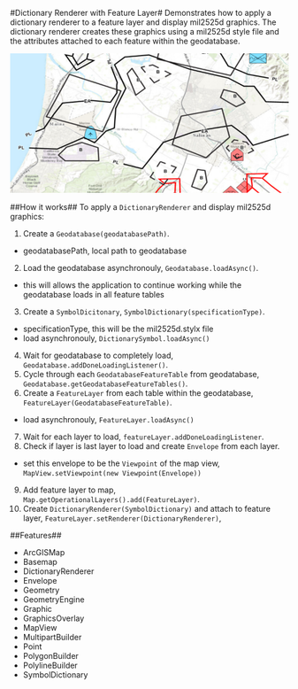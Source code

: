 #Dictionary Renderer with Feature Layer#
Demonstrates how to apply a dictionary renderer to a feature layer and display mil2525d graphics. 
The dictionary renderer creates these graphics using a mil2525d style file and the attributes attached to each
feature within the geodatabase.

![](FeatureLayerDictionaryRenderer.png)

##How it works##
To apply a `DictionaryRenderer` and display mil2525d graphics:

1. Create a `Geodatabase(geodatabasePath)`.
  - geodatabasePath, local path to geodatabase
2. Load the geodatabase asynchronouly, `Geodatabase.loadAsync()`.
  - this will allows the application to continue working while the geodatabase loads in all feature tables
3.  Create a `SymbolDicitonary`, `SymbolDictionary(specificationType)`.
  - specificationType, this will be the mil2525d.stylx file
  - load asynchronouly, `DictionarySymbol.loadAsync()`
4. Wait for geodatabase to completely load, `Geodatabase.addDoneLoadingListener()`.
5. Cycle through each `GeodatabaseFeatureTable` from geodatabase, `Geodatabase.getGeodatabaseFeatureTables()`.
6. Create a `FeatureLayer` from each table within the geodatabase, `FeatureLayer(GeodatabaseFeatureTable)`.
  - load asynchronouly, `FeatureLayer.loadAsync()`
7. Wait for each layer to load, `featureLayer.addDoneLoadingListener`.
8. Check if layer is last layer to load and create `Envelope` from each layer.
  - set this envelope to be the `Viewpoint` of the map view, `MapView.setViewpoint(new Viewpoint(Envelope))`
9. Add feature layer to map, `Map.getOperationalLayers().add(FeatureLayer)`.
10. Create `DictionaryRenderer(SymbolDictionary)` and attach to feature layer, `FeatureLayer.setRenderer(DictionaryRenderer)`,

##Features##
- ArcGISMap
- Basemap
- DictionaryRenderer
- Envelope
- Geometry
- GeometryEngine
- Graphic
- GraphicsOverlay
- MapView
- MultipartBuilder
- Point
- PolygonBuilder
- PolylineBuilder
- SymbolDictionary

